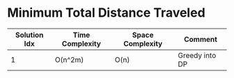 # Minimum Total Distance Traveled

| Solution Idx | Time Complexity | Space Complexity | Comment        |
| ------------ | --------------- | ---------------- | -------------- |
| 1            | O(n^2m)         | O(n)             | Greedy into DP |

